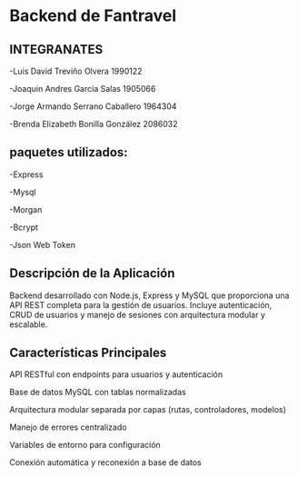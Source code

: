 # Backend de Fantravel

## INTEGRANATES
-Luis David Treviño Olvera 1990122

-Joaquin Andres Garcia Salas 1905066

-Jorge Armando Serrano Caballero 1964304

-Brenda Elizabeth Bonilla González 2086032

## paquetes utilizados:
-Express

-Mysql

-Morgan

-Bcrypt

-Json Web Token


## Descripción de la Aplicación
Backend desarrollado con Node.js, Express y MySQL que proporciona una API REST completa para la gestión de usuarios. Incluye autenticación, CRUD de usuarios y manejo de sesiones con arquitectura modular y escalable.

## Características Principales
API RESTful con endpoints para usuarios y autenticación

Base de datos MySQL con tablas normalizadas

Arquitectura modular separada por capas (rutas, controladores, modelos)

Manejo de errores centralizado

Variables de entorno para configuración

Conexión automática y reconexión a base de datos
